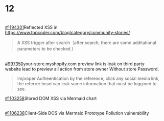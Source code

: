 # 12

[  
\#1194301](https://hackerone.com/reports/1194301)Reflected XSS in https://www.topcoder.com/blog/category/community-stories/

> A XSS trigger after search（after search, there are some additational parameters to be checked.）

[  
\#997350](https://hackerone.com/reports/997350)your-store.myshopify.com preview link is leak on third party website lead to preview all action from store owner Without store Password.

> Improper Autheentication by the reference, click any social media link, the referrer head can leak some information that must be loggined to see.



[\#1103258](https://hackerone.com/reports/1103258)Stored DOM XSS via Mermaid chart

[  
\#1106238](https://hackerone.com/reports/1106238)Client-Side DOS via Mermaid Prototype Pollution vulnerability

